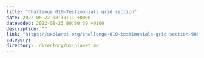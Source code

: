 ```yaml
---
title: "Challenge 010–Testimonials grid section"
date: 2022-08-22 08:30:11 +0000
dateadded: 2022-08-23 00:00:39 +0100
description: ""
link: "https://uxplanet.org/challenge-010-testimonials-grid-section-9067105b9ff?source=rss----819cc2aaeee0---4"
category:
directory: _directory/ux-planet.md
---
```

